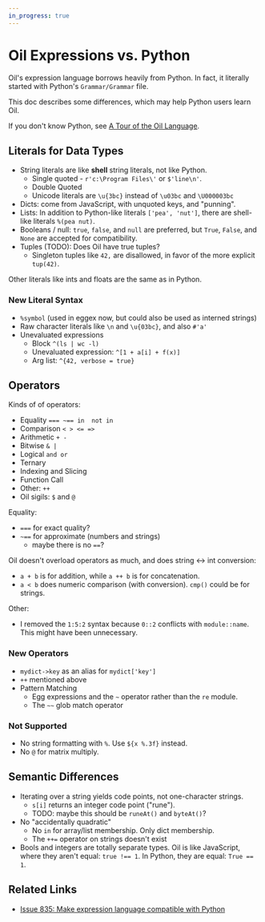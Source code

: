 ```yaml
---
in_progress: true
---
```


Oil Expressions vs. Python
==========================

Oil's expression language borrows heavily from Python.  In fact, it literally
started with Python's `Grammar/Grammar` file.

This doc describes some differences, which may help Python users learn Oil.

If you don't know Python, see [A Tour of the Oil
Language](oil-language-tour.html).

<div id="toc">
</div>

## Literals for Data Types

- String literals are like **shell** string literals, not like Python.
  - Single quoted - `r'c:\Program Files\'` or `$'line\n'`.
  - Double Quoted
  - Unicode literals are `\u{3bc}` instead of `\u03bc` and `\U000003bc`
- Dicts: come from JavaScript, with unquoted keys, and "punning".
- Lists: In addition to Python-like literals `['pea', 'nut']`, there are
  shell-like literals `%(pea nut)`.
- Booleans / null: `true`, `false`, and `null` are preferred, but `True`,
  `False`, and `None` are accepted for compatibility.
- Tuples (TODO): Does Oil have true tuples?
  - Singleton tuples like `42,` are disallowed, in favor of the more explicit
    `tup(42)`.

Other literals like ints and floats are the same as in Python.

### New Literal Syntax

- `%symbol` (used in eggex now, but could also be used as interned strings)
- Raw character literals like `\n` and `\u{03bc}`, and also `#'a'`
- Unevaluated expressions
  - Block `^(ls | wc -l)`
  - Unevaluated expression: `^[1 + a[i] + f(x)]`
  - Arg list: `^{42, verbose = true}`

## Operators

Kinds of of operators:

- Equality `=== ~== in  not in`
- Comparison `< > <= =>`
- Arithmetic `+ -`
- Bitwise `& |`
- Logical `and or`
- Ternary
- Indexing and Slicing
- Function Call
- Other: `++`
- Oil sigils: `$` and `@`

Equality:

- `===` for exact quality?
- `~==` for approximate (numbers and strings)
  - maybe there is no `==`?

Oil doesn't overload operators as much, and does string <-> int conversion:

- `a + b` is for addition, while `a ++ b` is for concatenation.
- `a < b` does numeric comparison (with conversion).  `cmp()` could be for
  strings.

Other:

- I removed the `1:5:2` syntax because `0::2` conflicts with `module::name`.
  This might have been unnecessary.

### New Operators

- `mydict->key` as an alias for `mydict['key']`
- `++` mentioned above
- Pattern Matching
  - Egg expressions and the `~` operator rather than the `re` module.
  - The `~~` glob match operator

### Not Supported

- No string formatting with `%`.  Use `${x %.3f}` instead.
- No `@` for matrix multiply.

## Semantic Differences

- Iterating over a string yields code points, not one-character strings.
  - `s[i]` returns an integer code point ("rune").
  - TODO: maybe this should be `runeAt()` and `byteAt()`?
- No "accidentally quadratic"
  - No `in` for array/list membership.  Only dict membership.
  - The `++=` operator on strings doesn't exist
- Bools and integers are totally separate types.  Oil is like JavaScript, where
  they aren't equal: `true !== 1`.  In Python, they are equal: `True == 1`.

## Related Links

- [Issue 835: Make expression language compatible with Python](https://github.com/oilshell/oil/issues/835)

